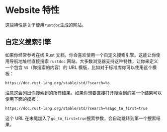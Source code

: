 # Website 特性

这些特性是关于使用`rustdoc`生成的网站。

## 自定义搜索引擎

如果你经常参考在线 Rust 文档，你会喜欢使用一个自定义搜索引擎。这能让你使用导航地址栏直接搜索 `rustdoc` 网站。大多数浏览器支持这种特性，让你来定义一个包含 `%S`（你搜索的内容）的 URL 模版，比如对于标准库你可以使用这个模板：

```text
https://doc.rust-lang.org/stable/std/?search=%s
```

注意这会列出你搜索到的所有结果。如果你想要直接打开搜索到的第一个结果可以使用下面的模板：

```text
https://doc.rust-lang.org/stable/std/?search=%s&go_to_first=true
```

这个 URL 在末尾加入了`go_to_first=true`搜索参数，会自动跳转到第一个搜索结果。
